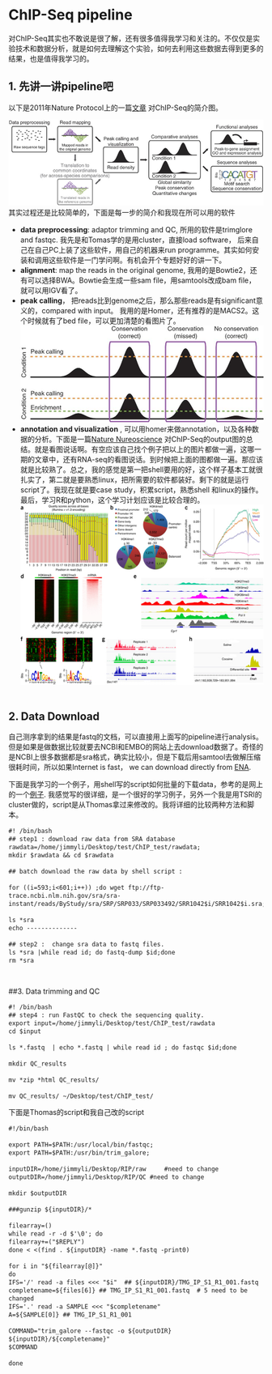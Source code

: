 #  ChIP-Seq pipeline  
对ChIP-Seq其实也不敢说是很了解，还有很多值得我学习和关注的。不仅仅是实验技术和数据分析，就是如何去理解这个实验，如何去利用这些数据去得到更多的结果，也是值得我学习的。
## 1. 先讲一讲pipeline吧
以下是2011年Nature Protocol上的一篇[文章](https://www.nature.com/nprot/journal/v7/n1/full/nprot.2011.420.html) 对ChIP-Seq的简介图。

![pipeline](https://github.com/liyi983923/figures/raw/master/saved%20fig/nprot.2011.420-F1.jpg)
  <br />
其实过程还是比较简单的，下面是每一步的简介和我现在所可以用的软件
- **data preprocessing**: adaptor trimming and QC, 所用的软件是trimglore and fastqc. 我先是和Tomas学的是用cluster，直接load software， 后来自己在自己PC上装了这些软件，用自己的机器来run programme。其实如何安装和调用这些软件是一门学问啊。有机会开个专题好好的讲一下。  
- **alignment**: map the reads in the original genome, 我用的是Bowtie2，还有可以选择BWA。Bowtie会生成一些sam file，用samtools改成bam file， 就可以用IGV看了。
- **peak calling**， 把reads比到genome之后，那么那些reads是有significant意义的，compared with input。 我用的是Homer，还有推荐的是MACS2。这个时候就有了bed file，可以更加清楚的看图片了。  <br />
![peak calling](https://github.com/liyi983923/figures/raw/master/saved%20fig/nprot.2011.420-F2.jpg)  <br />
- **annotation and visualization** , 可以用homer来做annotation，以及各种数据的分析。下面是一篇[Nature Nureoscience](http://www.nature.com/neuro/journal/v17/n11/full/nn.3816.html) 对ChIP-Seq的output图的总结。就是看图说话啊。有空应该自己找个例子把以上的图片都做一遍，这哪一期的文章中，还有RNA-seq的看图说话。到时候把上面的图都做一遍。那应该就是比较熟了。总之，我的感觉是第一把shell要用的好，这个样子基本工就很扎实了，第二就是要熟悉linux，把所需要的软件都装好。剩下的就是运行script了。我现在就是要case study，积累script，熟悉shell 和linux的操作。最后，学习R和python，这个学习计划应该是比较合理的。
![ChIP-Seq figures](https://github.com/liyi983923/figures/raw/master/saved%20fig/nn.3816-F2.jpg)  <BR /> <BR />



## 2. Data Download
自己测序拿到的结果是fastq的文档，可以直接用上面写的pipeline进行analysis。但是如果是做数据比较就要去NCBI和EMBO的网站上去download数据了。奇怪的是NCBI上很多数据都是sra格式，确实比较小，但是下载后用samtool去做解压缩很耗时间，所以如果Internet is fast， we can download directly from [ENA](http://www.ebi.ac.uk/ena).   <BR />

下面是我学习的一个例子，用shell写的script如何批量的下载data，参考的是网上的一个[例子](https://github.com/jmzeng1314/NGS-pipeline/tree/master/CHIPseq).  我感觉写的很详细，是一个很好的学习例子，另外一个我是用TSRI的cluster做的，script是从Thomas拿过来修改的。我将详细的比较两种方法和脚本。<br />

    #! /bin/bash
    ## step1 : download raw data from SRA database
    rawdata=/home/jimmyli/Desktop/test/ChIP_test/rawdata;
    mkdir $rawdata && cd $rawdata

    ## batch download the raw data by shell script :

    for ((i=593;i<601;i++)) ;do wget ftp://ftp-trace.ncbi.nlm.nih.gov/sra/sra-instant/reads/ByStudy/sra/SRP/SRP033/SRP033492/SRR1042$i/SRR1042$i.sra;done

    ls *sra
    echo --------------
    
    ## step2 :  change sra data to fastq files.
    ls *sra |while read id; do fastq-dump $id;done
    rm *sra
 <BR /> 
    
    
##3. Data trimming and QC

    #! /bin/bash
    ## step4 : run FastQC to check the sequencing quality.
    export input=/home/jimmyli/Desktop/test/ChIP_test/rawdata
    cd $input

    ls *.fastq  | echo *.fastq | while read id ; do fastqc $id;done

    mkdir QC_results

    mv *zip *html QC_results/

    mv QC_results/ ~/Desktop/test/ChIP_test/
    
    
下面是Thomas的script和我自己改的script

    #!/bin/bash

    export PATH=$PATH:/usr/local/bin/fastqc;
    export PATH=$PATH:/usr/bin/trim_galore;

    inputDIR=/home/jimmyli/Desktop/RIP/raw     #need to change
    outputDIR=/home/jimmyli/Desktop/RIP/QC #need to change

    mkdir $outputDIR

    ###gunzip ${inputDIR}/*

    filearray=()
    while read -r -d $'\0'; do
    filearray+=("$REPLY")
    done < <(find . ${inputDIR} -name *.fastq -print0)

    for i in "${filearray[@]}"
    do
    IFS='/' read -a files <<< "$i"  ## ${inputDIR}/TMG_IP_S1_R1_001.fastq 
    completename=${files[6]} ## TMG_IP_S1_R1_001.fastq  # 5 need to be changed
	IFS='.' read -a SAMPLE <<< "$completename"
	A=${SAMPLE[0]} ## TMG_IP_S1_R1_001

	COMMAND="trim_galore --fastqc -o ${outputDIR} ${inputDIR}/${completename}"
	$COMMAND

    done




  
    
    
    
